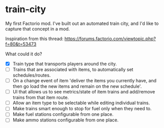# train-city

My first Factorio mod. I've built out an automated train city, and I'd like to capture that concept in a mod.

Inspiration from this thread: https://forums.factorio.com/viewtopic.php?f=80&t=53473

What could it do?
- [x] Train type that transports players around the city.
- [ ] Trains that are associated with items, to automatically set schedules/routes.
- [ ] On a change event of item 'deliver the items you currently have, and then go load the new items and remain on the new schedule'.
- [ ] UI that allows us to see metrics/state of item trains and add/remove trains from that item route.
- [ ] Allow an item type to be selectable while editing individual trains.
- [ ] Make trains smart enough to stop for fuel only when they need to.
- [ ] Make fuel stations configurable from one place.
- [ ] Make ammo stations configurable from one place.

